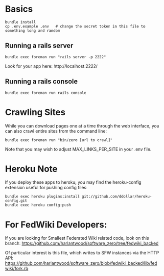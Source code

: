 Basics
======

    bundle install
    cp .env.example .env   # change the secret token in this file to something long and random

Running a rails server
----------------------

    bundle exec foreman run "rails server -p 2222"

Look for your app here: http://localhost:2222/

Running a rails console
-----------------------

    bundle exec foreman run rails console

Crawling Sites
==============

While you can download pages one at a time through the web interface,
you can also crawl entire sites from the command line:

    bundle exec foreman run "bin/zero [url to crawl]"

Note that you may wish to adjust MAX_LINKS_PER_SITE in your .env file.

Heroku Note
===========

If you deploy these apps to heroku, you may find the heroku-config extension useful for pushing config files:

    bundle exec heroku plugins:install git://github.com/ddollar/heroku-config.git
    bundle exec heroku config:push

For FedWiki Developers:
=======================

If you are looking for Smallest Federated Wiki related code, look on this branch:
https://github.com/harlantwood/software_zero/tree/fedwiki_backed

Of particular interest is this file, which writes to SFW instances via the HTTP API:
https://github.com/harlantwood/software_zero/blob/fedwiki_backed/lib/fedwiki/fork.rb
